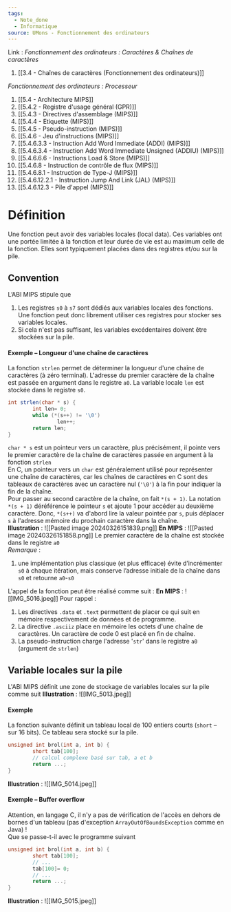```yaml
---
tags:
  - Note_done
  - Informatique
source: UMons - Fonctionnement des ordinateurs
---
```


Link :
_Fonctionnement des ordinateurs : Caractères & Chaînes de caractères_
1. [[3.4 - Chaînes de caractères (Fonctionnement des ordinateurs)]]

_Fonctionnement des ordinateurs : Processeur_
1. [[5.4 - Architecture MIPS]]
2. [[5.4.2 - Registre d'usage général (GPR)]]
3. [[5.4.3 - Directives d'assemblage (MIPS)]]
4. [[5.4.4 - Etiquette (MIPS)]]
5. [[5.4.5 - Pseudo-instruction (MIPS)]]
6. [[5.4.6 - Jeu d'instructions (MIPS)]]
7. [[5.4.6.3.3 - Instruction Add Word Immediate (ADDI) (MIPS)]]
8. [[5.4.6.3.4 - Instruction Add Word Immediate Unsigned (ADDIU) (MIPS)]]
9. [[5.4.6.6.6 - Instructions Load & Store (MIPS)]]
10. [[5.4.6.8 - Instruction de contrôle de flux (MIPS)]]
11. [[5.4.6.8.1 - Instruction de Type-J (MIPS)]]
12. [[5.4.6.12.2.1 - Instruction Jump And Link (JAL) (MIPS)]]
13. [[5.4.6.12.3 - Pile d'appel (MIPS)]]

# Définition
Une fonction peut avoir des variables locales (local data). Ces variables ont une portée limitée à la fonction et leur durée de vie est au maximum celle de la fonction. Elles sont typiquement placées dans des registres et/ou sur la pile.
## Convention
L’ABI MIPS stipule que
1. Les registres `s0` à `s7` sont dédiés aux variables locales des fonctions. Une fonction peut donc librement utiliser ces registres pour stocker ses variables locales. 
2. Si cela n'est pas suffisant, les variables excédentaires doivent être stockées sur la pile.

#### Exemple – Longueur d'une chaîne de caractères 
La fonction `strlen` permet de déterminer la longueur d'une chaîne de caractères (à zéro terminal). L'adresse du premier caractère de la chaîne est passée en argument dans le registre `a0`. La variable locale `len` est stockée dans le registre `s0`.
```java
int strlen(char * s) { 
		int len= 0; 
		while (*(s++) != '\0') 
				len++; 
		return len; 
}
```
`char * s` est un pointeur vers un caractère, plus précisément, il pointe vers le premier caractère de la chaîne de caractères passée en argument à la fonction `strlen`
\
En C, un pointeur vers un `char` est généralement utilisé pour représenter une chaîne de caractères, car les chaînes de caractères en C sont des tableaux de caractères avec un caractère nul (`'\0'`) à la fin pour indiquer la fin de la chaîne.
\
Pour passer au second caractère de la chaîne, on fait `*(s + 1)`. La notation `*(s + 1)` déréférence le pointeur `s` et ajoute 1 pour accéder au deuxième caractère. Donc, `*(s++)` va d'abord lire la valeur pointée par `s`, puis déplacer `s` à l'adresse mémoire du prochain caractère dans la chaîne.
\
**Illustration** : ![[Pasted image 20240326151839.png]]
**En MIPS** : ![[Pasted image 20240326151858.png]]
Le premier caractère de la chaîne est stockée dans le registre `a0` 
\
_Remarque_ : 
1. une implémentation plus classique (et plus efficace) évite d’incrémenter `s0` à chaque itération, mais conserve l’adresse initiale de la chaîne dans `s0` et retourne `a0`-`s0`

L'appel de la fonction peut être réalisé comme suit :
**En MIPS** : ![[IMG_5016.jpeg]]
Pour rappel : 
1. Les directives `.data` et `.text` permettent de placer ce qui suit en mémoire respectivement de données et de programme.
2. La directive `.asciiz` place en mémoire les octets d'une chaîne de caractères. Un caractère de code 0 est placé en fin de chaîne.
3. La pseudo-instruction charge l'adresse '`str`' dans le registre `a0` (argument de `strlen`)
## Variable locales sur la pile 
L'ABI MIPS définit une zone de stockage de variables locales sur la pile comme suit 
**Illustration** : ![[IMG_5013.jpeg]]
#### Exemple
La fonction suivante définit un tableau local de 100 entiers courts (`short` – sur 16 bits). Ce tableau sera stocké sur la pile.
```c
unsigned int brol(int a, int b) {
		short tab[100];
		// calcul complexe basé sur tab, a et b
		return ...;
}
```
**Illustration** : ![[IMG_5014.jpeg]]
#### Exemple – Buffer overflow
Attention, en langage C, il n'y a pas de vérification de l'accès en dehors de bornes d'un tableau (pas d'exception `ArrayOutOfBoundsException` comme en Java) !
\
Que se passe-t-il avec le programme suivant
```c
unsigned int brol(int a, int b) {
		short tab[100];
		// ...
		tab[100]= 0;
		// ...
		return ...;
}
```
**Illustration** : ![[IMG_5015.jpeg]]
